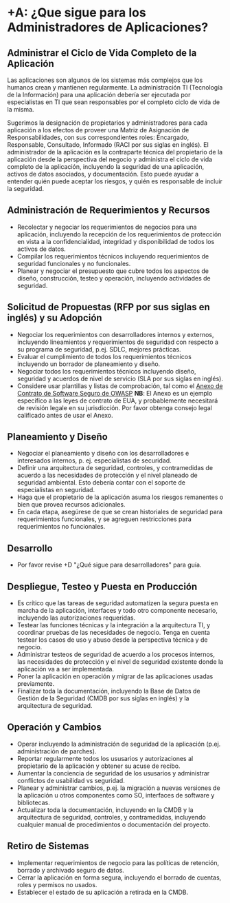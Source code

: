 # +A: ¿Que sigue para los Administradores de Aplicaciones?

## Administrar el Ciclo de Vida Completo de la Aplicación

Las aplicaciones son algunos de los sistemas más complejos que los humanos crean y mantienen regularmente. La administración TI (Tecnología de la Información) para una aplicación debería ser ejecutada por especialistas en TI que sean responsables por el completo ciclo de vida de la misma.

Sugerimos la designación de propietarios y administradores para cada aplicación a los efectos de proveer una Matriz de Asignación de Responsabilidades, con sus correspondientes roles: Encargado, Responsable, Consultado, Informado (RACI por sus siglas en inglés). El administrador de la aplicación es la contraparte técnica del propietario de la aplicación desde la perspectiva del negocio y administra el ciclo de vida completo de la aplicación, incluyendo la seguridad de una aplicación, activos de datos asociados, y documentación. Esto puede ayudar a entender quién puede aceptar los riesgos, y quién es responsable de incluir la seguridad.

## Administración de Requerimientos y Recursos

* Recolectar y negociar los requerimientos de negocios para una aplicación, incluyendo la recepción de los requerimientos de protección en vista a la confidencialidad, integridad y disponibilidad de todos los activos de datos.
* Compilar los requerimientos técnicos incluyendo requerimientos de seguridad funcionales y no funcionales.
* Planear y negociar el presupuesto que cubre todos los aspectos de diseño, construcción, testeo y operación, incluyendo actividades de seguridad.

## Solicitud de Propuestas (RFP por sus siglas en inglés) y su Adopción

* Negociar los requerimientos con desarrolladores internos y externos, incluyendo lineamientos y requerimientos de seguridad con respecto a su programa de seguridad, p.ej. SDLC, mejores prácticas.
* Evaluar el cumplimiento de todos los requerimientos técnicos incluyendo un borrador de planeamiento y diseño.
* Negociar todos los requerimientos técnicos incluyendo diseño, seguridad y acuerdos de nivel de servicio (SLA por sus siglas en inglés).
* Considere usar plantillas y listas de comprobación, tal como el [Anexo de Contrato de Software Seguro de OWASP](https://www.owasp.org/index.php/OWASP_Secure_Software_Contract_Annex) **NB**: El Anexo es un ejemplo específico a las leyes de contrato de EUA, y probablemente necesitará de revisión legale en su jurisdicción. Por favor obtenga consejo legal calificado antes de usar el Anexo.

## Planeamiento y Diseño

* Negociar el planeamiento y diseño con los desarrolladores e interesados internos, p. ej. especialistas de securidad.
* Definir una arquitectura de seguridad, controles, y contramedidas de acuerdo a las necesidades de protección y el nivel planeado de seguridad ambiental. Esto debería contar con el soporte de especialistas en seguridad.
* Haga que el propietario de la aplicación asuma los riesgos remanentes o bien que provea recursos adicionales.
* En cada etapa, asegúrese de que se crean historiales de seguridad para requerimientos funcionales, y se agreguen restricciones para requerimientos no funcionales.

## Desarrollo

* Por favor revise +D "¿Qué sigue para desarrolladores" para guía.

## Despliegue, Testeo y Puesta en Producción

* Es crítico que las tareas de seguridad automatizen la segura puesta en marcha de la aplicación, interfaces y todo otro componente necesario, incluyendo las autorizaciones requeridas.
* Testear las funciones técnicas y la integración a la arquitectura TI, y coordinar pruebas de las necesidades de negocio. Tenga en cuenta testear los casos de uso y abuso desde la perspectiva técnica y de negocio.
* Administrar testeos de seguridad de acuerdo a los procesos internos, las necesidades de protección y el nivel de seguridad existente donde la aplicación va a ser implementada.
* Poner la aplicación en operación y migrar de las aplicaciones usadas previamente.
* Finalizar toda la documentación, incluyendo la Base de Datos de Gestión de la Seguridad (CMDB por sus siglas en inglés) y la arquitectura de seguridad.

## Operación y Cambios

* Operar incluyendo la administración de seguridad de la aplicación (p.ej. administración de parches).
* Reportar regularmente todos los ususarios y autorizaciones al propietario de la aplicación y obtener su acuse de recibo.
* Aumentar la conciencia de seguridad de los ususarios y administrar conflictos de usabilidad vs seguridad.
* Planear y administrar cambios, p.ej. la migración a nuevas versiones de la aplicación u otros componentes como SO, interfaces de software y bibliotecas.
* Actualizar toda la documentación, incluyendo en la CMDB y la arquitectura de seguridad, controles, y contramedidas, incluyendo cualquier manual de procedimientos o documentación del proyecto.

## Retiro de Sistemas

* Implementar requerimientos de negocio para las políticas de retención, borrado y archivado seguro de datos.
* Cerrar la aplicación en forma segura, incluyendo el borrado de cuentas, roles y permisos no usados.
* Establecer el estado de su aplicación a retirada en la CMDB.
